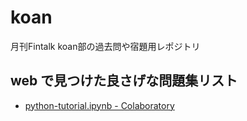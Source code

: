 # koan

月刊Fintalk koan部の過去問や宿題用レポジトリ

## web で見つけた良さげな問題集リスト

+ [python-tutorial.ipynb - Colaboratory](https://colab.research.google.com/drive/1zeEsqVCK_Xmmiy0jlR5iTluFyu6FAiB1)

